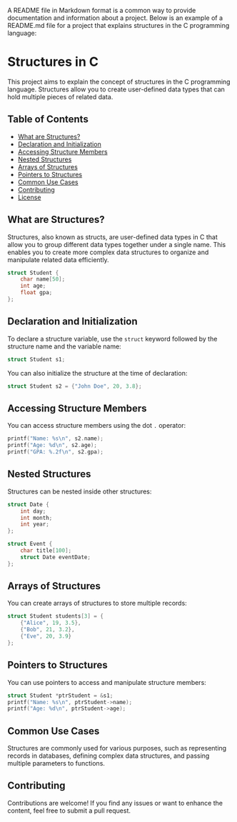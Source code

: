 A README file in Markdown format is a common way to provide documentation and information about a project. Below is an example of a README.md file for a project that explains structures in the C programming language:

# Structures in C

This project aims to explain the concept of structures in the C programming language. Structures allow you to create user-defined data types that can hold multiple pieces of related data.

## Table of Contents

- [What are Structures?](#what-are-structures)
- [Declaration and Initialization](#declaration-and-initialization)
- [Accessing Structure Members](#accessing-structure-members)
- [Nested Structures](#nested-structures)
- [Arrays of Structures](#arrays-of-structures)
- [Pointers to Structures](#pointers-to-structures)
- [Common Use Cases](#common-use-cases)
- [Contributing](#contributing)
- [License](#license)

## What are Structures?

Structures, also known as structs, are user-defined data types in C that allow you to group different data types together under a single name. This enables you to create more complex data structures to organize and manipulate related data efficiently.

```c
struct Student {
    char name[50];
    int age;
    float gpa;
};
```

## Declaration and Initialization

To declare a structure variable, use the `struct` keyword followed by the structure name and the variable name:

```c
struct Student s1;
```

You can also initialize the structure at the time of declaration:

```c
struct Student s2 = {"John Doe", 20, 3.8};
```

## Accessing Structure Members

You can access structure members using the dot `.` operator:

```c
printf("Name: %s\n", s2.name);
printf("Age: %d\n", s2.age);
printf("GPA: %.2f\n", s2.gpa);
```

## Nested Structures

Structures can be nested inside other structures:

```c
struct Date {
    int day;
    int month;
    int year;
};

struct Event {
    char title[100];
    struct Date eventDate;
};
```

## Arrays of Structures

You can create arrays of structures to store multiple records:

```c
struct Student students[3] = {
    {"Alice", 19, 3.5},
    {"Bob", 21, 3.2},
    {"Eve", 20, 3.9}
};
```

## Pointers to Structures

You can use pointers to access and manipulate structure members:

```c
struct Student *ptrStudent = &s1;
printf("Name: %s\n", ptrStudent->name);
printf("Age: %d\n", ptrStudent->age);
```

## Common Use Cases

Structures are commonly used for various purposes, such as representing records in databases, defining complex data structures, and passing multiple parameters to functions.

## Contributing

Contributions are welcome! If you find any issues or want to enhance the content, feel free to submit a pull request.
